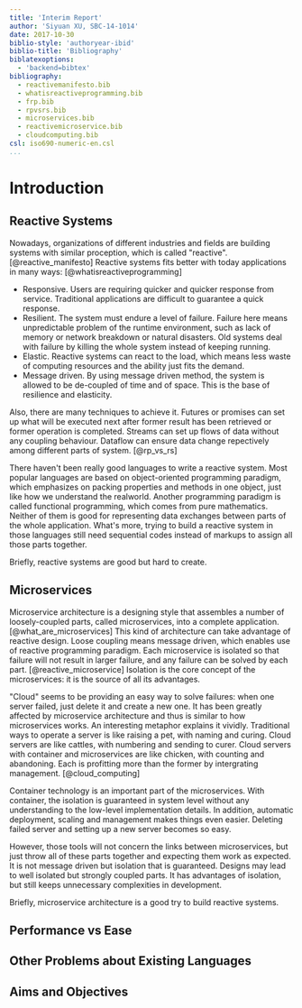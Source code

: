 ```yaml
---
title: 'Interim Report'
author: 'Siyuan XU, SBC-14-1014'
date: 2017-10-30
biblio-style: 'authoryear-ibid'
biblio-title: 'Bibliography'
biblatexoptions:
  - 'backend=bibtex'
bibliography:
  - reactivemanifesto.bib
  - whatisreactiveprogramming.bib
  - frp.bib
  - rpvsrs.bib
  - microservices.bib
  - reactivemicroservice.bib
  - cloudcomputing.bib
csl: iso690-numeric-en.csl
...
```


# Introduction

## Reactive Systems

Nowadays, organizations of different industries and fields are building systems with similar proception, which is called "reactive". [@reactive_manifesto]
Reactive systems fits better with today applications in many ways: [@whatisreactiveprogramming]

* Responsive. Users are requiring quicker and quicker response from service. Traditional applications are difficult to guarantee a quick response.
* Resilient. The system must endure a level of failure. Failure here means unpredictable problem of the runtime environment, such as lack of memory or network breakdown or natural disasters. Old systems deal with failure by killing the whole system instead of keeping running.
* Elastic. Reactive systems can react to the load, which means less waste of computing resources and the ability just fits the demand.
* Message driven. By using message driven method, the system is allowed to be de-coupled of time and of space. This is the base of resilience and elasticity.

Also, there are many techniques to achieve it. Futures or promises can set up what will be executed next after former result has been retrieved or former operation is completed. Streams can set up flows of data without any coupling behaviour. Dataflow can ensure data change repectively among different parts of system. [@rp_vs_rs]

There haven't been really good languages to write a reactive system. Most popular languages are based on object-oriented programming paradigm, which emphasizes on packing properties and methods in one object, just like how we understand the realworld. Another programming paradigm is called functional programming, which comes from pure mathematics. Neither of them is good for representing data exchanges between parts of the whole application. What's more, trying to build a reactive system in those languages still need sequential codes instead of markups to assign all those parts together.
<!-- TODO: citation needed -->

Briefly, reactive systems are good but hard to create.

## Microservices

Microservice architecture is a designing style that assembles a number of loosely-coupled parts, called microservices, into a complete application. [@what_are_microservices]
This kind of architecture can take advantage of reactive design. Loose coupling means message driven, which enables use of reactive programming paradigm. Each microservice is isolated so that failure will not result in larger failure, and any failure can be solved by each part. [@reactive_microservice] Isolation is the core concept of the microservices: it is the source of all its advantages.

"Cloud" seems to be providing an easy way to solve failures: when one server failed, just delete it and create a new one. It has been greatly affected by microservice architecture and thus is similar to how microservices works.
An interesting metaphor explains it vividly. Traditional ways to operate a server is like raising a pet, with naming and curing. Cloud servers are like cattles, with numbering and sending to curer. Cloud servers with container and microservices are like chicken, with counting and abandoning. Each is profitting more than the former by intergrating management. [@cloud_computing]

Container technology is an important part of the microservices. With container, the isolation is guaranteed in system level without any understanding to the low-level implementation details. In addition, automatic deployment, scaling and management makes things even easier. Deleting failed server and setting up a new server becomes so easy.
<!-- TODO: citation needed -->

However, those tools will not concern the links between microservices, but just throw all of these parts together and expecting them work as expected. It is not message driven but isolation that is guaranteed. Designs may lead to well isolated but strongly coupled parts. It has advantages of isolation, but still keeps unnecessary complexities in development.
<!-- TODO: citation needed -->

Briefly, microservice architecture is a good try to build reactive systems.

## Performance vs Ease

## Other Problems about Existing Languages

## Aims and Objectives
